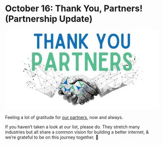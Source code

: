 # October 16: Thank You, Partners! (Partnership Update)

![](img/typartners.jpeg)

Feeling a lot of gratitude for [our partners](https://threefold.io/public/#/partners), now and always.

If you haven’t taken a look at our list, please do. They stretch many industries but all share a common vision for building a better internet, & we’re grateful to be on this journey together. 🙏
